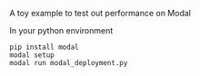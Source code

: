 A toy example to test out performance on Modal

In your python environment
```
pip install modal
modal setup
modal run modal_deployment.py
```